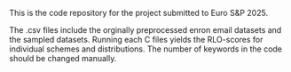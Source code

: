 This is the code repository for the project submitted to Euro S&P 2025.

The .csv files include the orginally preprocessed enron email datasets and the sampled datasets.
Running each C files yields the RLO-scores for individual schemes and distributions.
The number of keywords in the code should be changed manually.
